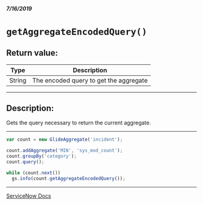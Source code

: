 ##### 7/16/2019
# `getAggregateEncodedQuery()`

## Return value:
| Type | Description |
|---|---|
| String | The encoded query to get the aggregate |

---

## Description:
Gets the query necessary to return the current aggregate.

---

```js
var count = new GlideAggregate('incident');

count.addAggregate('MIN', 'sys_mod_count');
count.groupBy('category');
count.query();

while (count.next())
  gs.info(count.getAggregateEncodedQuery());
```

---

[ServiceNow Docs](https://developer.servicenow.com/app.do#!/api_doc?v=madrid&id=r_ScopedGlideAggregateGetAggregateEncodedQuery)